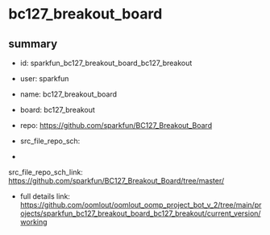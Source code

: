 # bc127_breakout_board
 
## summary 
* id: sparkfun_bc127_breakout_board_bc127_breakout
* user: sparkfun
* name: bc127_breakout_board
* board: bc127_breakout
* repo: https://github.com/sparkfun/BC127_Breakout_Board



* src_file_repo_sch: 
*
 src_file_repo_sch_link: https://github.com/sparkfun/BC127_Breakout_Board/tree/master/
* full details link: https://github.com/oomlout/oomlout_oomp_project_bot_v_2/tree/main/projects/sparkfun_bc127_breakout_board_bc127_breakout/current_version/working  






